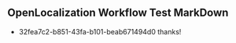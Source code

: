 ## OpenLocalization Workflow Test MarkDown
* 32fea7c2-b851-43fa-b101-beab671494d0 thanks!

<!--HONumber=Jul16_HO3-->


